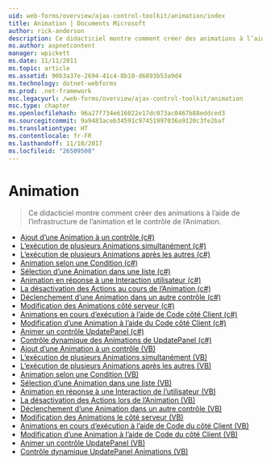 ```yaml
---
uid: web-forms/overview/ajax-control-toolkit/animation/index
title: Animation | Documents Microsoft
author: rick-anderson
description: Ce didacticiel montre comment créer des animations à l’aide de l’infrastructure de l’animation et le contrôle de l’Animation.
ms.author: aspnetcontent
manager: wpickett
ms.date: 11/11/2011
ms.topic: article
ms.assetid: 90b3a37e-2694-41c4-8b10-d6893b53a9d4
ms.technology: dotnet-webforms
ms.prod: .net-framework
msc.legacyurl: /web-forms/overview/ajax-control-toolkit/animation
msc.type: chapter
ms.openlocfilehash: 96a27f734e616022e17dc073ac0467b88eddced3
ms.sourcegitcommit: 9a9483aceb34591c97451997036a9120c3fe2baf
ms.translationtype: HT
ms.contentlocale: fr-FR
ms.lasthandoff: 11/10/2017
ms.locfileid: "26509508"
---
```

<a name="animation"></a>Animation
====================
> Ce didacticiel montre comment créer des animations à l’aide de l’infrastructure de l’animation et le contrôle de l’Animation.


- [Ajout d’une Animation à un contrôle (c#)](adding-animation-to-a-control-cs.md)
- [L’exécution de plusieurs Animations simultanément (c#)](executing-several-animations-at-the-same-time-cs.md)
- [L’exécution de plusieurs Animations après les autres (c#)](executing-several-animations-after-each-other-cs.md)
- [Animation selon une Condition (c#)](animation-depending-on-a-condition-cs.md)
- [Sélection d’une Animation dans une liste (c#)](picking-one-animation-out-of-a-list-cs.md)
- [Animation en réponse à une Interaction utilisateur (c#)](animating-in-response-to-user-interaction-cs.md)
- [La désactivation des Actions au cours de l’Animation (c#)](disabling-actions-during-animation-cs.md)
- [Déclenchement d’une Animation dans un autre contrôle (c#)](triggering-an-animation-in-another-control-cs.md)
- [Modification des Animations côté serveur (c#)](modifying-animations-from-the-server-side-cs.md)
- [Animations en cours d’exécution à l’aide de Code côté Client (c#)](executing-animations-using-client-side-code-cs.md)
- [Modification d’une Animation à l’aide du Code côté Client (c#)](changing-an-animation-using-client-side-code-cs.md)
- [Animer un contrôle UpdatePanel (c#)](animating-an-updatepanel-control-cs.md)
- [Contrôle dynamique des Animations de UpdatePanel (c#)](dynamically-controlling-updatepanel-animations-cs.md)
- [Ajout d’une Animation à un contrôle (VB)](adding-animation-to-a-control-vb.md)
- [L’exécution de plusieurs Animations simultanément (VB)](executing-several-animations-at-the-same-time-vb.md)
- [L’exécution de plusieurs Animations après les autres (VB)](executing-several-animations-after-each-other-vb.md)
- [Animation selon une Condition (VB)](animation-depending-on-a-condition-vb.md)
- [Sélection d’une Animation dans une liste (VB)](picking-one-animation-out-of-a-list-vb.md)
- [Animation en réponse à une Interaction de l’utilisateur (VB)](animating-in-response-to-user-interaction-vb.md)
- [La désactivation des Actions lors de l’Animation (VB)](disabling-actions-during-animation-vb.md)
- [Déclenchement d’une Animation dans un autre contrôle (VB)](triggering-an-animation-in-another-control-vb.md)
- [Modification des Animations le côté serveur (VB)](modifying-animations-from-the-server-side-vb.md)
- [Animations en cours d’exécution à l’aide de Code du côté Client (VB)](executing-animations-using-client-side-code-vb.md)
- [Modification d’une Animation à l’aide de Code du côté Client (VB)](changing-an-animation-using-client-side-code-vb.md)
- [Animer un contrôle UpdatePanel (VB)](animating-an-updatepanel-control-vb.md)
- [Contrôle dynamique UpdatePanel Animations (VB)](dynamically-controlling-updatepanel-animations-vb.md)
